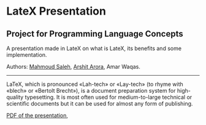 # LateX Presentation
## Project for Programming Language Concepts

A presentation made in LateX on what is LateX, its benefits and some implementation. 

Authors: <a href="https://github.com/msdocs">Mahmoud Saleh</a>, <a href="https://github.com/aarora08">Arshit Arora</a>, Amar Waqas.

__________________________________________________________________________________________________________________________________________
LaTeX, which is pronounced «Lah-tech» or «Lay-tech» (to rhyme with «blech» or «Bertolt Brecht»), is a document preparation system for high-quality typesetting. It is most often used for medium-to-large technical or scientific documents but it can be used for almost any form of publishing.


<a href="https://raw.githubusercontent.com/Denisolt/LateX_Presentation/master/readme.pdf">PDF of the presentation</a>,

